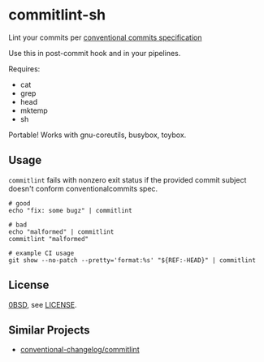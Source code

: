 # commitlint-sh

Lint your commits per
[conventional commits specification](https://conventionalcommits.org/)

Use this in post-commit hook and in your pipelines.

Requires:

* cat
* grep
* head
* mktemp
* sh

Portable! Works with gnu-coreutils, busybox, toybox.


## Usage

`commitlint` fails with nonzero exit status if the provided commit subject
doesn't conform conventionalcommits spec.

    # good
    echo "fix: some bugz" | commitlint

    # bad
    echo "malformed" | commitlint
    commitlint "malformed"

    # example CI usage
    git show --no-patch --pretty='format:%s' "${REF:-HEAD}" | commitlint


## License

[0BSD](https://spdx.org/licenses/0BSD.html), see [LICENSE](./LICENSE).


## Similar Projects

* [conventional-changelog/commitlint](https://github.com/conventional-changelog/commitlint)

